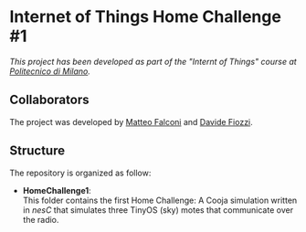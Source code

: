 # Internet of Things Home Challenge #1
*This project has been developed as part of the "Internt of Things" course at [Politecnico di Milano](https://www.polimi.it/).*

## Collaborators
The project was developed by [Matteo Falconi](https://github.com/TheFalco "Visit Matteo's GitHub") and [Davide Fiozzi](https://github.com/davidefiozzi "Visit Davide's GitHub").
## Structure
The repository is organized as follow:
- __HomeChallenge1__:  
This folder contains the first Home Challenge: A Cooja simulation written in *nesC* that simulates three TinyOS (sky) motes that communicate over the radio.
